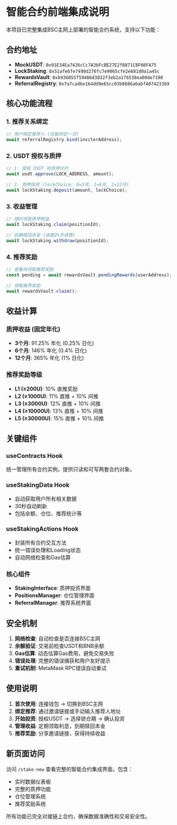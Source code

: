 # 智能合约前端集成说明

本项目已完整集成BSC主网上部署的智能合约系统，支持以下功能：

## 合约地址

- **MockUSDT**: `0x91E34Ea7426cCc7A3bFcBE27E2f8871C8F08FA75`
- **LockStaking**: `0x51afe6fe7490d276fc7e9065cfe2e681d0a1a45c`
- **RewardsVault**: `0xb936055f59486d3832f3eb2a176538ea00de7198`
- **ReferralRegistry**: `0x7a7cad6e164dd9e65cc03b8686a6abf4074233b9`

## 核心功能流程

### 1. 推荐关系绑定
```typescript
// 用户绑定推荐人 (仅能绑定一次)
await referralRegistry.bind(inviterAddress);
```

### 2. USDT 授权与质押
```typescript
// 1. 授权 USDT 给质押合约
await usdt.approve(LOCK_ADDRESS, amount);

// 2. 质押投资 (lockChoice: 0=3月, 1=6月, 2=12月)
await lockStaking.deposit(amount, lockChoice);
```

### 3. 收益管理
```typescript
// 随时领取质押收益
await lockStaking.claim(positionId);

// 到期赎回本金 (收取2%手续费)
await lockStaking.withdraw(positionId);
```

### 4. 推荐奖励
```typescript
// 查看待领取推荐奖励
const pending = await rewardsVault.pendingRewards(userAddress);

// 领取推荐奖励
await rewardsVault.claim();
```

## 收益计算

### 质押收益 (固定年化)
- **3个月**: 91.25% 年化 (0.25% 日化)
- **6个月**: 146% 年化 (0.4% 日化)
- **12个月**: 365% 年化 (1% 日化)

### 推荐奖励等级
- **L1 (≥200U)**: 10% 直推奖励
- **L2 (≥1000U)**: 11% 直推 + 10% 间推
- **L3 (≥3000U)**: 12% 直推 + 10% 间推
- **L4 (≥10000U)**: 13% 直推 + 10% 间推
- **L5 (≥30000U)**: 15% 直推 + 10% 间推

## 关键组件

### useContracts Hook
统一管理所有合约实例，提供只读和可写两套合约对象。

### useStakingData Hook
- 自动获取用户所有相关数据
- 30秒自动刷新
- 包括余额、仓位、推荐统计等

### useStakingActions Hook
- 封装所有合约交互方法
- 统一错误处理和Loading状态
- 自动网络检查和Gas估算

### 核心组件
- **StakingInterface**: 质押投资界面
- **PositionsManager**: 仓位管理界面
- **ReferralManager**: 推荐系统界面

## 安全机制

1. **网络检查**: 自动检查是否连接BSC主网
2. **余额验证**: 交易前检查USDT和BNB余额
3. **Gas估算**: 动态估算Gas费用，避免交易失败
4. **错误处理**: 完整的错误捕获和用户友好提示
5. **重试机制**: MetaMask RPC错误自动重试

## 使用说明

1. **首次使用**: 连接钱包 → 切换到BSC主网
2. **绑定推荐**: 通过邀请链接或手动输入推荐人地址
3. **开始投资**: 授权USDT → 选择锁仓期 → 确认投资
4. **管理收益**: 定期领取利息，到期赎回本金
5. **推荐奖励**: 分享邀请链接，获得持续收益

## 新页面访问

访问 `/stake-new` 查看完整的智能合约集成界面，包含：
- 实时数据仪表板
- 完整的质押功能
- 仓位管理系统
- 推荐奖励系统

所有功能已完全对接链上合约，确保数据准确性和交易安全性。